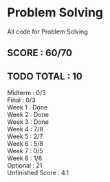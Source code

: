 # Problem Solving  
All code for Problem Solving  
  
## SCORE : 60/70  
## TODO TOTAL : 10  
  
Midterm : 0/3  
Final : 0/3  
Week 1 : Done  
Week 2 : Done  
Week 3 : Done  
Week 4 : 7/8  
Week 5 : 2/7  
Week 6 : 5/8  
Week 7 : 0/5  
Week 8 : 1/6  
Optional : 21  
Unfinished Score : 4.1  